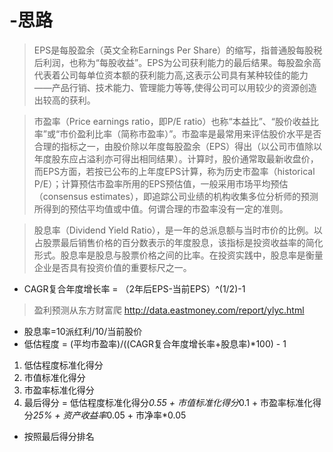 # -思路
>EPS是每股盈余（英文全称Earnings Per Share）的缩写，指普通股每股税后利润，也称为“每股收益”。EPS为公司获利能力的最后结果。每股盈余高代表着公司每单位资本额的获利能力高,这表示公司具有某种较佳的能力——产品行销、技术能力、管理能力等等,使得公司可以用较少的资源创造出较高的获利。
  
>市盈率（Price earnings ratio，即P/E ratio）也称“本益比”、“股价收益比率”或“市价盈利比率（简称市盈率）”。市盈率是最常用来评估股价水平是否合理的指标之一，由股价除以年度每股盈余（EPS）得出（以公司市值除以年度股东应占溢利亦可得出相同结果）。计算时，股价通常取最新收盘价，而EPS方面，若按已公布的上年度EPS计算，称为历史市盈率（historical P/E）；计算预估市盈率所用的EPS预估值，一般采用市场平均预估（consensus estimates），即追踪公司业绩的机构收集多位分析师的预测所得到的预估平均值或中值。何谓合理的市盈率没有一定的准则。

>股息率（Dividend Yield Ratio），是一年的总派息额与当时市价的比例。以占股票最后销售价格的百分数表示的年度股息，该指标是投资收益率的简化形式。股息率是股息与股票价格之间的比率。在投资实践中，股息率是衡量企业是否具有投资价值的重要标尺之一。

* CAGR复合年度增长率 = （2年后EPS-当前EPS）^(1/2)-1
> 盈利预测从东方财富爬  http://data.eastmoney.com/report/ylyc.html
* 股息率=10派红利/10/当前股价
* 低估程度 = (平均市盈率)/((CAGR复合年度增长率+股息率)*100) - 1

1. 低估程度标准化得分
2. 市值标准化得分
3. 市盈率标准化得分
4. 最后得分 = 低估程度标准化得分*0.55 + 市值标准化得分*0.1 + 市盈率标准化得分*25% + 资产收益率*0.05 + 市净率*0.05

+ 按照最后得分排名

